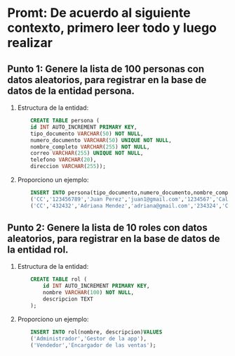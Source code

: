 # Promt: De acuerdo al siguiente contexto, primero leer todo y luego realizar

## Punto 1: Genere la lista de 100 personas con datos aleatorios, para registrar en la base de datos de la entidad persona.


1. Estructura de la entidad: 
    ```sql
        CREATE TABLE persona (
        id INT AUTO_INCREMENT PRIMARY KEY,
        tipo_documento VARCHAR(50) NOT NULL,
        numero_documento VARCHAR(50) UNIQUE NOT NULL,
        nombre_completo VARCHAR(255) NOT NULL,
        correo VARCHAR(255) UNIQUE NOT NULL,
        telefono VARCHAR(20),
        direccion VARCHAR(255));
    ```
    
2. Proporciono un ejemplo: 
    ```sql
        INSERT INTO persona(tipo_documento,numero_documento,nombre_completo, correo,telefono,direccion)VALUES
        ('CC','123456789','Juan Perez','juan1@gmail.com','1234567','Calle 123'),
        ('CC','432432','Adriana Mendez','adriana@gmail.com','234324','Calle 12');
    ```

## Punto 2: Genere la lista de 10 roles con datos aleatorios, para registrar en la base de datos de la entidad rol.


1. Estructura de la entidad: 
    ```sql
        CREATE TABLE rol (
            id INT AUTO_INCREMENT PRIMARY KEY,
            nombre VARCHAR(100) NOT NULL,
            descripcion TEXT
        );
    ```
    
2. Proporciono un ejemplo: 
    ```sql
        INSERT INTO rol(nombre, descripcion)VALUES
        ('Administrador','Gestor de la app'),
        ('Vendedor','Encargador de las ventas');        
    ```



